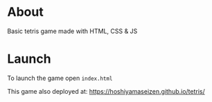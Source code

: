 # About
Basic tetris game made with HTML, CSS & JS

# Launch

To launch the game open <code>index.html</code>

This game also deployed at: https://hoshiyamaseizen.github.io/tetris/
